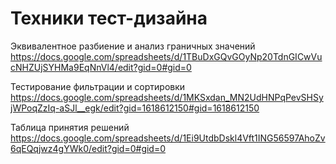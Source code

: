 # Техники тест-дизайна

Эквивалентное разбиение и анализ граничных значений
https://docs.google.com/spreadsheets/d/1TBuDxGQvGOyNp20TdnGICwVucNHZUjSYHMa9EqNnVl4/edit?gid=0#gid=0 

Тестирование фильтрации и сортировки
https://docs.google.com/spreadsheets/d/1MKSxdan_MN2UdHNPqPevSHSyjWPoqZzIq-aSJl__egk/edit?gid=1618612150#gid=1618612150

Таблица принятия решений
https://docs.google.com/spreadsheets/d/1Ei9UtdbDskl4Vft1ING56597AhoZv6qEQqjwz4gYWk0/edit?gid=0#gid=0
